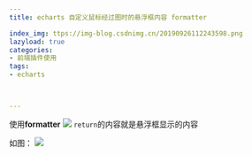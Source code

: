 ```yaml
---
title: echarts 自定义鼠标经过图时的悬浮框内容 formatter

index_img: ttps://img-blog.csdnimg.cn/20190926112243598.png
lazyload: true
categories:
- 前端插件使用
tags:
- echarts



---
```













使用**formatter**
![](https://img-blog.csdnimg.cn/20190926112243598.png)
`return`的内容就是悬浮框显示的内容

如图：
![](https://img-blog.csdnimg.cn/20190926112208457.png)